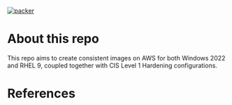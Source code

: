 [![packer](https://github.com/devops-nick/create-windows-2022-image/actions/workflows/packer.yml/badge.svg)](https://github.com/devops-nick/create-windows-2022-image/actions/workflows/packer.yml)

# About this repo
This repo aims to create consistent images on AWS for both Windows 2022 and RHEL 9, coupled together with CIS Level 1 Hardening configurations. 

# References